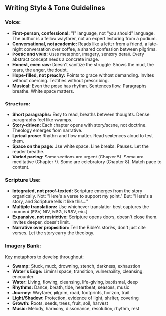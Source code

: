 ## Writing Style & Tone Guidelines

### Voice:
- **First-person, confessional:** "I" language, not "you should" language. The author is a fellow wayfarer, not an expert lecturing from a podium.
- **Conversational, not academic:** Reads like a letter from a friend, a late-night conversation over coffee, a shared confession between pilgrims.
- **Poetic and vivid:** Uses metaphor, imagery, sensory detail. Every abstract concept needs a concrete image.
- **Honest, even raw:** Doesn't sanitize the struggle. Shows the mud, the tears, the anger, the doubt.
- **Hope-filled, not preachy:** Points to grace without demanding. Invites without coercing. Testifies without prescribing.
- **Musical:** Even the prose has rhythm. Sentences flow. Paragraphs breathe. White space matters.

### Structure:
- **Short paragraphs:** Easy to read, breaths between thoughts. Dense paragraphs feel like swamps.
- **Story-driven:** Each chapter opens with story/scene, not doctrine. Theology emerges from narrative.
- **Lyrical prose:** Rhythm and flow matter. Read sentences aloud to test them.
- **Space on the page:** Use white space. Line breaks. Pauses. Let the reader breathe.
- **Varied pacing:** Some sections are urgent (Chapter 5). Some are meditative (Chapter 7). Some are celebratory (Chapter 8). Match pace to content.

### Scripture Use:
- **Integrated, not proof-texted:** Scripture emerges from the story organically. Not: "Here's a verse to support my point." But: "Here's a story, and Scripture tells it like this..."
- **Multiple translations:** Use whichever translation best captures the moment (ESV, NIV, MSG, NRSV, etc.)
- **Expansive, not restrictive:** Scripture opens doors, doesn't close them. Invites deeper, doesn't limit.
- **Narrative over proposition:** Tell the Bible's stories, don't just cite verses. Let the story carry the theology.

### Imagery Bank:

Key metaphors to develop throughout:
- **Swamp:** Stuck, muck, drowning, stench, darkness, exhaustion
- **Water's Edge:** Liminal space, transition, vulnerability, cleansing, encounter
- **Water:** Living, flowing, cleansing, life-giving, baptismal, deep
- **Rhythms:** Dance, breath, tide, heartbeat, seasons, music
- **Journey:** Wayfarer, pilgrim, road, footprints, horizon, trail
- **Light/Shadow:** Protection, evidence of light, shelter, covering
- **Growth:** Roots, seeds, trees, fruit, soil, harvest
- **Music:** Melody, harmony, dissonance, resolution, rhythm, rest

